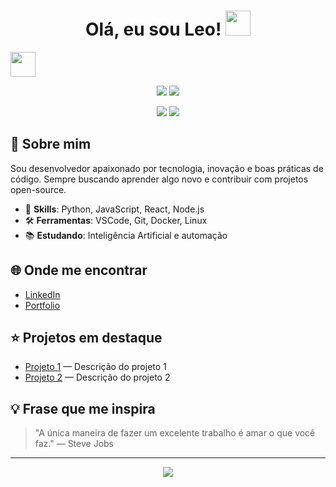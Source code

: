 <h1 align="center">
  Olá, eu sou Leo! 
  <img src="https://raw.githubusercontent.com/Leocrs/Leocrs/main/assets/wave-hand.gif" width="40px" />
</h1>
<img src="https://raw.githubusercontent.com/Leocrs/Leocrs/main/assets/wave-hand.gif" width="40px" />

<p align="center">
  <img src="https://img.shields.io/badge/Code-Python-blue?style=for-the-badge&logo=python" />
  <img src="https://img.shields.io/badge/Code-JavaScript-yellow?style=for-the-badge&logo=javascript" />  
</p>

<p align="center">
  <img src="https://github-readme-stats.vercel.app/api?username=Leocrs&show_icons=true&theme=radical" />
  <img src="https://github-readme-streak-stats.herokuapp.com/?user=Leocrs&theme=radical" />
</p>

## 🚀 Sobre mim

Sou desenvolvedor apaixonado por tecnologia, inovação e boas práticas de código. Sempre buscando aprender algo novo e contribuir com projetos open-source.

- 🎯 **Skills**: Python, JavaScript, React, Node.js
- 🛠️ **Ferramentas**: VSCode, Git, Docker, Linux
- 📚 **Estudando**: Inteligência Artificial e automação

## 🌐 Onde me encontrar

- [LinkedIn](https://www.linkedin.com/in/leocrs/)
- [Portfolio](https://seuportfolio.com)

## ⭐ Projetos em destaque

- [Projeto 1](https://github.com/Leocrs/Projeto1) — Descrição do projeto 1
- [Projeto 2](https://github.com/Leocrs/Projeto2) — Descrição do projeto 2

## 💡 Frase que me inspira

> "A única maneira de fazer um excelente trabalho é amar o que você faz." — Steve Jobs

---

<p align="center">
  <img src="https://visitor-badge.glitch.me/badge?page_id=Leocrs.Leocrs" />
</p>
